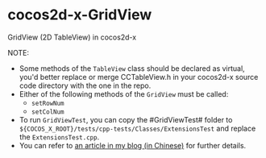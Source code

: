 cocos2d-x-GridView
==================

GridView (2D TableView) in cocos2d-x

NOTE:
- Some methods of the `TableView` class should be declared as virtual, you'd better replace or merge CCTableView.h in your cocos2d-x source code directory with the one in the repo.
- Either of the following methods of the `GridView` must be called:
    - `setRowNum`
    - `setColNum`
- To run `GridViewTest`, you can copy the #GridViewTest# folder to `${COCOS_X_ROOT}/tests/cpp-tests/Classes/ExtensionsTest` and replace the `ExtensionsTest.cpp`.
- You can refer to [an article in my blog (in Chinese)](http://galoisplusplus.gitcafe.io/blog/2014/09/20/gridview-in-cocos2d-x/) for further details.

